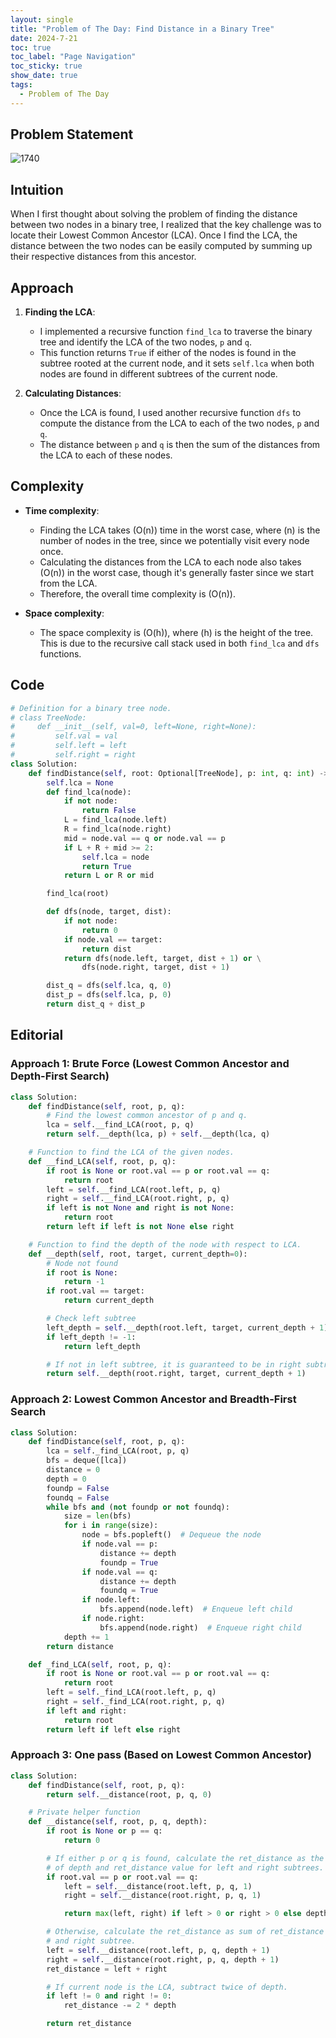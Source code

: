 ```yaml
---
layout: single
title: "Problem of The Day: Find Distance in a Binary Tree"
date: 2024-7-21
toc: true
toc_label: "Page Navigation"
toc_sticky: true
show_date: true
tags:
  - Problem of The Day
---
```


## Problem Statement

![1740](/assets/images/2024-07-21_09-50-04-problem-1740.png)

## Intuition

When I first thought about solving the problem of finding the distance between two nodes in a binary tree, I realized that the key challenge was to locate their Lowest Common Ancestor (LCA). Once I find the LCA, the distance between the two nodes can be easily computed by summing up their respective distances from this ancestor.

## Approach

1. **Finding the LCA**:

   - I implemented a recursive function `find_lca` to traverse the binary tree and identify the LCA of the two nodes, `p` and `q`.
   - This function returns `True` if either of the nodes is found in the subtree rooted at the current node, and it sets `self.lca` when both nodes are found in different subtrees of the current node.

2. **Calculating Distances**:
   - Once the LCA is found, I used another recursive function `dfs` to compute the distance from the LCA to each of the two nodes, `p` and `q`.
   - The distance between `p` and `q` is then the sum of the distances from the LCA to each of these nodes.

## Complexity

- **Time complexity**:

  - Finding the LCA takes \(O(n)\) time in the worst case, where \(n\) is the number of nodes in the tree, since we potentially visit every node once.
  - Calculating the distances from the LCA to each node also takes \(O(n)\) in the worst case, though it's generally faster since we start from the LCA.
  - Therefore, the overall time complexity is \(O(n)\).

- **Space complexity**:
  - The space complexity is \(O(h)\), where \(h\) is the height of the tree. This is due to the recursive call stack used in both `find_lca` and `dfs` functions.

## Code

```python
# Definition for a binary tree node.
# class TreeNode:
#     def __init__(self, val=0, left=None, right=None):
#         self.val = val
#         self.left = left
#         self.right = right
class Solution:
    def findDistance(self, root: Optional[TreeNode], p: int, q: int) -> int:
        self.lca = None
        def find_lca(node):
            if not node:
                return False
            L = find_lca(node.left)
            R = find_lca(node.right)
            mid = node.val == q or node.val == p
            if L + R + mid >= 2:
                self.lca = node
                return True
            return L or R or mid

        find_lca(root)

        def dfs(node, target, dist):
            if not node:
                return 0
            if node.val == target:
                return dist
            return dfs(node.left, target, dist + 1) or \
                dfs(node.right, target, dist + 1)

        dist_q = dfs(self.lca, q, 0)
        dist_p = dfs(self.lca, p, 0)
        return dist_q + dist_p
```

## Editorial

### Approach 1: Brute Force (Lowest Common Ancestor and Depth-First Search)

```python
class Solution:
    def findDistance(self, root, p, q):
        # Find the lowest common ancestor of p and q.
        lca = self.__find_LCA(root, p, q)
        return self.__depth(lca, p) + self.__depth(lca, q)

    # Function to find the LCA of the given nodes.
    def __find_LCA(self, root, p, q):
        if root is None or root.val == p or root.val == q:
            return root
        left = self.__find_LCA(root.left, p, q)
        right = self.__find_LCA(root.right, p, q)
        if left is not None and right is not None:
            return root
        return left if left is not None else right

    # Function to find the depth of the node with respect to LCA.
    def __depth(self, root, target, current_depth=0):
        # Node not found
        if root is None:
            return -1
        if root.val == target:
            return current_depth

        # Check left subtree
        left_depth = self.__depth(root.left, target, current_depth + 1)
        if left_depth != -1:
            return left_depth

        # If not in left subtree, it is guaranteed to be in right subtree
        return self.__depth(root.right, target, current_depth + 1)
```

### Approach 2: Lowest Common Ancestor and Breadth-First Search

```python
class Solution:
    def findDistance(self, root, p, q):
        lca = self._find_LCA(root, p, q)
        bfs = deque([lca])
        distance = 0
        depth = 0
        foundp = False
        foundq = False
        while bfs and (not foundp or not foundq):
            size = len(bfs)
            for i in range(size):
                node = bfs.popleft()  # Dequeue the node
                if node.val == p:
                    distance += depth
                    foundp = True
                if node.val == q:
                    distance += depth
                    foundq = True
                if node.left:
                    bfs.append(node.left)  # Enqueue left child
                if node.right:
                    bfs.append(node.right)  # Enqueue right child
            depth += 1
        return distance

    def _find_LCA(self, root, p, q):
        if root is None or root.val == p or root.val == q:
            return root
        left = self._find_LCA(root.left, p, q)
        right = self._find_LCA(root.right, p, q)
        if left and right:
            return root
        return left if left else right
```

### Approach 3: One pass (Based on Lowest Common Ancestor)

```python
class Solution:
    def findDistance(self, root, p, q):
        return self.__distance(root, p, q, 0)

    # Private helper function
    def __distance(self, root, p, q, depth):
        if root is None or p == q:
            return 0

        # If either p or q is found, calculate the ret_distance as the maximum
        # of depth and ret_distance value for left and right subtrees.
        if root.val == p or root.val == q:
            left = self.__distance(root.left, p, q, 1)
            right = self.__distance(root.right, p, q, 1)

            return max(left, right) if left > 0 or right > 0 else depth

        # Otherwise, calculate the ret_distance as sum of ret_distance of left
        # and right subtree.
        left = self.__distance(root.left, p, q, depth + 1)
        right = self.__distance(root.right, p, q, depth + 1)
        ret_distance = left + right

        # If current node is the LCA, subtract twice of depth.
        if left != 0 and right != 0:
            ret_distance -= 2 * depth

        return ret_distance
```
